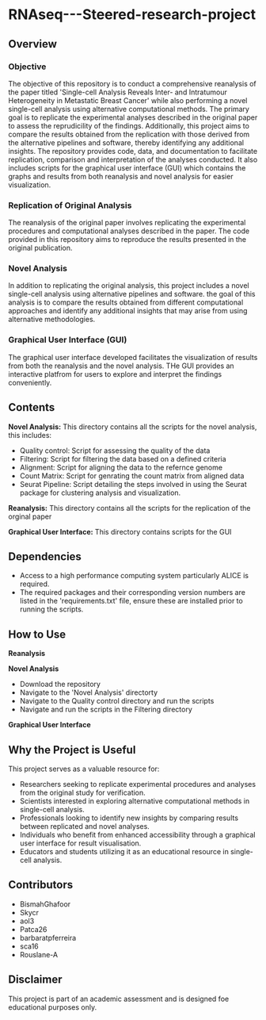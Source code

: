 # RNAseq---Steered-research-project
## Overview
### Objective
The objective of this repository is to conduct a comprehensive reanalysis of the paper titled 'Single-cell Analysis Reveals Inter- and Intratumour Heterogeneity in Metastatic Breast Cancer' while also performing a novel single-cell analysis using alternative computational methods. The primary goal is to replicate the experimental analyses described in the original paper to assess the reprudicility of the findings. Additionally, this project aims to compare the results obtained from the replication with those derived from the alternative pipelines and software, thereby identifying any additional insights. The repository provides code, data, and documentation to facilitate replication, comparison and interpretation of the analyses conducted. It also includes scripts for the graphical user interface (GUI) which contains the graphs and results from both reanalysis and novel analysis for easier visualization.

### Replication of Original Analysis
The reanalysis of the original paper involves replicating the experimental procedures and computational analyses described in the paper. The code provided in this repository aims to reproduce the results presented in the original publication.
### Novel Analysis
In addition to replicating the original analysis, this project includes a novel single-cell analysis using alternative pipelines and software. the goal of this analysis is to compare the results obtained from different computational approaches and identify any additional insights that may arise from using alternative methodologies.
### Graphical User Interface (GUI)
The graphical user interface developed facilitates the visualization of results from both the reanalysis and the novel analysis. THe GUI provides an interactive platfrom for users to explore and interpret the findings conveniently.

## Contents
**Novel Analysis:** This directory contains all the scripts for the novel analysis, this includes:
- Quality control: Script for assessing the quality of the data
- Filtering: Script for filtering the data based on a defined criteria
- Alignment: Script for aligning the data to the refernce genome
- Count Matrix: Script for genrating the count matrix from aligned data
- Seurat Pipeline: Script detailing the steps involved in using the Seurat package for clustering analysis and visualization.
  
**Reanalysis:** This directory contains all the scripts for the replication of the orginal paper

**Graphical User Interface:** This directory contains scripts for the GUI

## Dependencies
- Access to a high performance computing system particularly ALICE is required.
- The required packages and their corresponding version numbers are listed in the 'requirements.txt' file, ensure these are installed prior to running the scripts.

## How to Use
**Reanalysis**

**Novel Analysis**
- Download the repository
- Navigate to the 'Novel Analysis' directorty
- Navigate to the Quality control directory and run the scripts
- Navigate and run the scripts in the Filtering directory

**Graphical User Interface**

## Why the Project is Useful
This project serves as a valuable resource for:
- Researchers seeking to replicate experimental procedures and analyses from the original study for verification.
- Scientists interested in exploring alternative computational methods in single-cell analysis.
- Professionals looking to identify new insights by comparing results between replicated and novel analyses.
- Individuals who benefit from enhanced accessibility through a graphical user interface for result visualisation.
- Educators and students utilizing it as an educational resource in single-cell analysis.

## Contributors
- BismahGhafoor
- Skycr
- aol3
- Patca26 
- barbaratpferreira
- sca16
- Rouslane-A

## Disclaimer
This project is part of an academic assessment and is designed foe educational purposes only.




